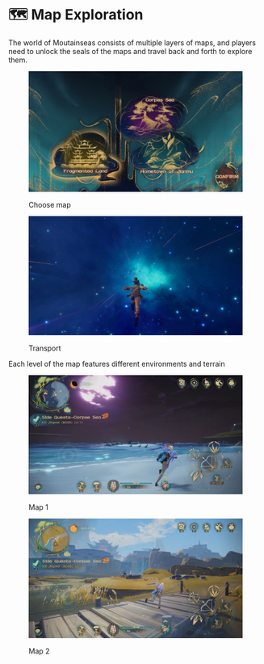 # 🗺️ Map Exploration

The world of Moutainseas consists of multiple layers of maps, and players need to unlock the seals of the maps and travel back and forth to explore them.

<figure><img src="../../.gitbook/assets/image (5).jpg" alt=""><figcaption><p>Choose map</p></figcaption></figure>

<figure><img src="../../.gitbook/assets/image (25).png" alt=""><figcaption><p>Transport</p></figcaption></figure>



Each level of the map features different environments and terrain

<figure><img src="../../.gitbook/assets/FCF1686E-CF60-46a3-A4DA-58C8E438EC7E.jpg" alt=""><figcaption><p>Map 1</p></figcaption></figure>

<figure><img src="../../.gitbook/assets/E8B4DA49-F4AF-49cf-891E-AD676C43B292.jpg" alt=""><figcaption><p>Map 2</p></figcaption></figure>
